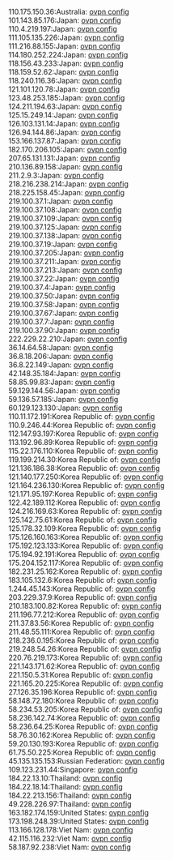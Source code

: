 110.175.150.36:Australia: [ovpn config](vpn/110_175_150_36.ovpn)  
101.143.85.176:Japan: [ovpn config](vpn/101_143_85_176.ovpn)  
110.4.219.197:Japan: [ovpn config](vpn/110_4_219_197.ovpn)  
111.105.135.226:Japan: [ovpn config](vpn/111_105_135_226.ovpn)  
111.216.88.155:Japan: [ovpn config](vpn/111_216_88_155.ovpn)  
114.180.252.224:Japan: [ovpn config](vpn/114_180_252_224.ovpn)  
118.156.43.233:Japan: [ovpn config](vpn/118_156_43_233.ovpn)  
118.159.52.62:Japan: [ovpn config](vpn/118_159_52_62.ovpn)  
118.240.116.36:Japan: [ovpn config](vpn/118_240_116_36.ovpn)  
121.101.120.78:Japan: [ovpn config](vpn/121_101_120_78.ovpn)  
123.48.253.185:Japan: [ovpn config](vpn/123_48_253_185.ovpn)  
124.211.194.63:Japan: [ovpn config](vpn/124_211_194_63.ovpn)  
125.15.249.14:Japan: [ovpn config](vpn/125_15_249_14.ovpn)  
126.103.131.14:Japan: [ovpn config](vpn/126_103_131_14.ovpn)  
126.94.144.86:Japan: [ovpn config](vpn/126_94_144_86.ovpn)  
153.166.137.87:Japan: [ovpn config](vpn/153_166_137_87.ovpn)  
182.170.206.105:Japan: [ovpn config](vpn/182_170_206_105.ovpn)  
207.65.131.131:Japan: [ovpn config](vpn/207_65_131_131.ovpn)  
210.136.89.158:Japan: [ovpn config](vpn/210_136_89_158.ovpn)  
211.2.9.3:Japan: [ovpn config](vpn/211_2_9_3.ovpn)  
218.216.238.214:Japan: [ovpn config](vpn/218_216_238_214.ovpn)  
218.225.158.45:Japan: [ovpn config](vpn/218_225_158_45.ovpn)  
219.100.37.1:Japan: [ovpn config](vpn/219_100_37_1.ovpn)  
219.100.37.108:Japan: [ovpn config](vpn/219_100_37_108.ovpn)  
219.100.37.109:Japan: [ovpn config](vpn/219_100_37_109.ovpn)  
219.100.37.125:Japan: [ovpn config](vpn/219_100_37_125.ovpn)  
219.100.37.138:Japan: [ovpn config](vpn/219_100_37_138.ovpn)  
219.100.37.19:Japan: [ovpn config](vpn/219_100_37_19.ovpn)  
219.100.37.205:Japan: [ovpn config](vpn/219_100_37_205.ovpn)  
219.100.37.211:Japan: [ovpn config](vpn/219_100_37_211.ovpn)  
219.100.37.213:Japan: [ovpn config](vpn/219_100_37_213.ovpn)  
219.100.37.22:Japan: [ovpn config](vpn/219_100_37_22.ovpn)  
219.100.37.4:Japan: [ovpn config](vpn/219_100_37_4.ovpn)  
219.100.37.50:Japan: [ovpn config](vpn/219_100_37_50.ovpn)  
219.100.37.58:Japan: [ovpn config](vpn/219_100_37_58.ovpn)  
219.100.37.67:Japan: [ovpn config](vpn/219_100_37_67.ovpn)  
219.100.37.7:Japan: [ovpn config](vpn/219_100_37_7.ovpn)  
219.100.37.90:Japan: [ovpn config](vpn/219_100_37_90.ovpn)  
222.229.22.210:Japan: [ovpn config](vpn/222_229_22_210.ovpn)  
36.14.64.58:Japan: [ovpn config](vpn/36_14_64_58.ovpn)  
36.8.18.206:Japan: [ovpn config](vpn/36_8_18_206.ovpn)  
36.8.22.149:Japan: [ovpn config](vpn/36_8_22_149.ovpn)  
42.148.35.184:Japan: [ovpn config](vpn/42_148_35_184.ovpn)  
58.85.99.83:Japan: [ovpn config](vpn/58_85_99_83.ovpn)  
59.129.144.56:Japan: [ovpn config](vpn/59_129_144_56.ovpn)  
59.136.57.185:Japan: [ovpn config](vpn/59_136_57_185.ovpn)  
60.129.123.130:Japan: [ovpn config](vpn/60_129_123_130.ovpn)  
110.11.172.191:Korea Republic of: [ovpn config](vpn/110_11_172_191.ovpn)  
110.9.246.44:Korea Republic of: [ovpn config](vpn/110_9_246_44.ovpn)  
112.147.93.197:Korea Republic of: [ovpn config](vpn/112_147_93_197.ovpn)  
113.192.96.89:Korea Republic of: [ovpn config](vpn/113_192_96_89.ovpn)  
115.22.176.110:Korea Republic of: [ovpn config](vpn/115_22_176_110.ovpn)  
119.199.214.30:Korea Republic of: [ovpn config](vpn/119_199_214_30.ovpn)  
121.136.186.38:Korea Republic of: [ovpn config](vpn/121_136_186_38.ovpn)  
121.140.177.250:Korea Republic of: [ovpn config](vpn/121_140_177_250.ovpn)  
121.164.236.130:Korea Republic of: [ovpn config](vpn/121_164_236_130.ovpn)  
121.171.95.197:Korea Republic of: [ovpn config](vpn/121_171_95_197.ovpn)  
122.42.189.112:Korea Republic of: [ovpn config](vpn/122_42_189_112.ovpn)  
124.216.169.63:Korea Republic of: [ovpn config](vpn/124_216_169_63.ovpn)  
125.142.75.61:Korea Republic of: [ovpn config](vpn/125_142_75_61.ovpn)  
125.178.32.109:Korea Republic of: [ovpn config](vpn/125_178_32_109.ovpn)  
175.126.160.163:Korea Republic of: [ovpn config](vpn/175_126_160_163.ovpn)  
175.192.123.133:Korea Republic of: [ovpn config](vpn/175_192_123_133.ovpn)  
175.194.92.191:Korea Republic of: [ovpn config](vpn/175_194_92_191.ovpn)  
175.204.152.117:Korea Republic of: [ovpn config](vpn/175_204_152_117.ovpn)  
182.231.25.162:Korea Republic of: [ovpn config](vpn/182_231_25_162.ovpn)  
183.105.132.6:Korea Republic of: [ovpn config](vpn/183_105_132_6.ovpn)  
1.244.45.143:Korea Republic of: [ovpn config](vpn/1_244_45_143.ovpn)  
203.229.37.9:Korea Republic of: [ovpn config](vpn/203_229_37_9.ovpn)  
210.183.100.82:Korea Republic of: [ovpn config](vpn/210_183_100_82.ovpn)  
211.196.77.212:Korea Republic of: [ovpn config](vpn/211_196_77_212.ovpn)  
211.37.83.56:Korea Republic of: [ovpn config](vpn/211_37_83_56.ovpn)  
211.48.55.111:Korea Republic of: [ovpn config](vpn/211_48_55_111.ovpn)  
218.236.0.195:Korea Republic of: [ovpn config](vpn/218_236_0_195.ovpn)  
219.248.54.26:Korea Republic of: [ovpn config](vpn/219_248_54_26.ovpn)  
220.76.219.173:Korea Republic of: [ovpn config](vpn/220_76_219_173.ovpn)  
221.143.171.62:Korea Republic of: [ovpn config](vpn/221_143_171_62.ovpn)  
221.150.5.31:Korea Republic of: [ovpn config](vpn/221_150_5_31.ovpn)  
221.165.20.225:Korea Republic of: [ovpn config](vpn/221_165_20_225.ovpn)  
27.126.35.196:Korea Republic of: [ovpn config](vpn/27_126_35_196.ovpn)  
58.148.72.180:Korea Republic of: [ovpn config](vpn/58_148_72_180.ovpn)  
58.234.53.205:Korea Republic of: [ovpn config](vpn/58_234_53_205.ovpn)  
58.236.142.74:Korea Republic of: [ovpn config](vpn/58_236_142_74.ovpn)  
58.236.64.25:Korea Republic of: [ovpn config](vpn/58_236_64_25.ovpn)  
58.76.30.162:Korea Republic of: [ovpn config](vpn/58_76_30_162.ovpn)  
59.20.130.193:Korea Republic of: [ovpn config](vpn/59_20_130_193.ovpn)  
61.75.50.225:Korea Republic of: [ovpn config](vpn/61_75_50_225.ovpn)  
45.135.135.153:Russian Federation: [ovpn config](vpn/45_135_135_153.ovpn)  
109.123.231.44:Singapore: [ovpn config](vpn/109_123_231_44.ovpn)  
184.22.13.10:Thailand: [ovpn config](vpn/184_22_13_10.ovpn)  
184.22.18.14:Thailand: [ovpn config](vpn/184_22_18_14.ovpn)  
184.22.213.156:Thailand: [ovpn config](vpn/184_22_213_156.ovpn)  
49.228.226.97:Thailand: [ovpn config](vpn/49_228_226_97.ovpn)  
163.182.174.159:United States: [ovpn config](vpn/163_182_174_159.ovpn)  
173.198.248.39:United States: [ovpn config](vpn/173_198_248_39.ovpn)  
113.166.128.178:Viet Nam: [ovpn config](vpn/113_166_128_178.ovpn)  
42.115.116.232:Viet Nam: [ovpn config](vpn/42_115_116_232.ovpn)  
58.187.92.238:Viet Nam: [ovpn config](vpn/58_187_92_238.ovpn)  
